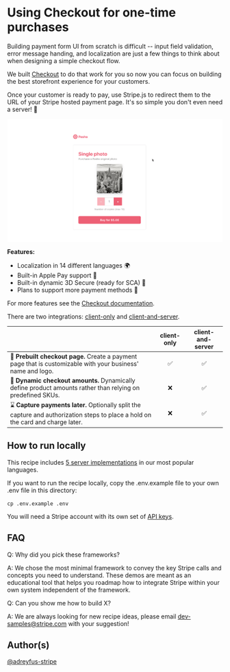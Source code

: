 # Using Checkout for one-time purchases
Building payment form UI from scratch is difficult -- input field validation, error message handing, and localization are just a few things to think about when designing a simple checkout flow.

We built [Checkout](https://stripe.com/docs/payments/checkout) to do that work for you so now you can focus on building the best storefront experience for your customers.

Once your customer is ready to pay, use Stripe.js to redirect them to the URL of your Stripe hosted payment page. It's so simple you don't even need a server! 🥳

<img src="./checkout-demo.gif" alt="A gif of the Checkout payment page rendering" align="center">

**Features:**
* Localization in 14 different languages 🌍
* Built-in Apple Pay support 🍎
* Built-in dynamic 3D Secure (ready for SCA) 🔔
* Plans to support more payment methods 🔮

For more features see the [Checkout documentation](https://stripe.com/docs/payments/checkout). 

There are two integrations: [client-only](./client-only) and [client-and-server](./client-and-server).
<!-- prettier-ignore -->
|     | client-only | client-and-server
:--- | :---: | :---:
🔨 **Prebuilt checkout page.** Create a payment page that is customizable with your business' name and logo. | ✅  | ✅ |
🔢 **Dynamic checkout amounts.** Dynamically define product amounts rather than relying on predefined SKUs.  | ❌  | ✅ |
⌛ **Capture payments later.** Optionally split the capture and authorization steps to place a hold on the card and charge later. | ❌ | ✅ |

## How to run locally
This recipe includes [5 server implementations](server/README.md) in our most popular languages. 

If you want to run the recipe locally, copy the .env.example file to your own .env file in this directory: 

```
cp .env.example .env
```

You will need a Stripe account with its own set of [API keys](https://stripe.com/docs/development#api-keys).

## FAQ
Q: Why did you pick these frameworks?

A: We chose the most minimal framework to convey the key Stripe calls and concepts you need to understand. These demos are meant as an educational tool that helps you roadmap how to integrate Stripe within your own system independent of the framework.

Q: Can you show me how to build X?

A: We are always looking for new recipe ideas, please email dev-samples@stripe.com with your suggestion!

## Author(s)
[@adreyfus-stripe](https://twitter.com/adrind)
